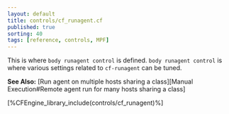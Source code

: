 ```yaml
---
layout: default
title: controls/cf_runagent.cf
published: true
sorting: 40
tags: [reference, controls, MPF]
---
```


This is where `body runagent control` is defined. `body runagent control` is where
various settings related to `cf-runagent` can be tuned.

**See Also:** [Run agent on multiple hosts sharing a class][Manual Execution#Remote agent run for many hosts sharing a class]

[%CFEngine_library_include(controls/cf_runagent)%]

